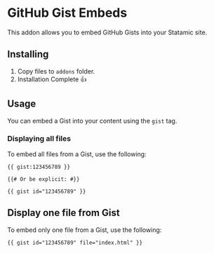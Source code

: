 # GitHub Gist Embeds
This addon allows you to embed GitHub Gists into your Statamic site.

## Installing
1. Copy files to `addons` folder.
2. Installation Complete 👍

## Usage
You can embed a Gist into your content using the `gist` tag.
### Displaying all files
To embed all files from a Gist, use the following:
```
{{ gist:123456789 }}

{{# Or be explicit: #}}

{{ gist id="123456789" }}
```
## Display one file from Gist
To embed only one file from a Gist, use the following:
```
{{ gist id="123456789" file="index.html" }}
```
